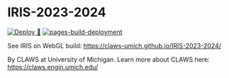 # IRIS-2023-2024

[![Deploy 🚀](https://github.com/CLAWS-UMICH/IRIS-2023-2024/actions/workflows/main.yml/badge.svg?branch=main)](https://github.com/CLAWS-UMICH/IRIS-2023-2024/actions/workflows/main.yml) [![pages-build-deployment](https://github.com/CLAWS-UMICH/IRIS-2023-2024/actions/workflows/pages/pages-build-deployment/badge.svg?branch=gh-pages)](https://github.com/CLAWS-UMICH/IRIS-2023-2024/actions/workflows/pages/pages-build-deployment)

See IRIS on WebGL build: https://claws-umich.github.io/IRIS-2023-2024/

By CLAWS at University of Michigan. Learn more about CLAWS here: https://claws.engin.umich.edu/

